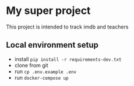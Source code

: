 # My super project

This project is intended to track imdb and teachers

## Local environment setup

- install `pip install -r requirements-dev.txt`
- clone from git
- run `cp .env.example .env`
- run `docker-compose up`